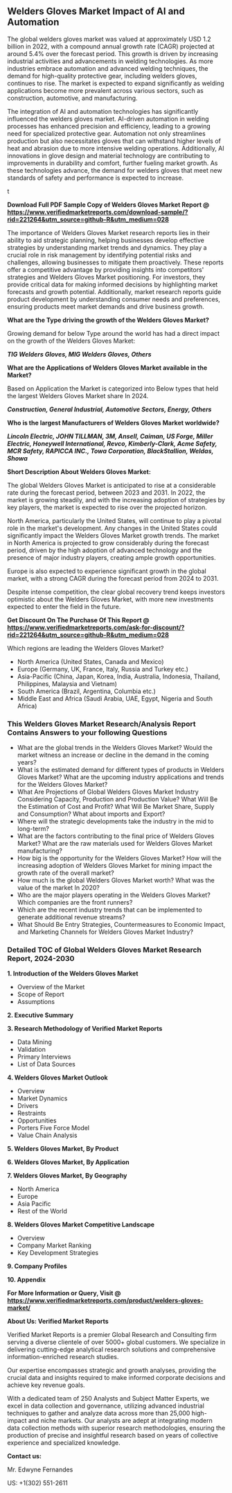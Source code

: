 <h2>Welders Gloves Market Impact of AI and Automation</h2><p>The global welders gloves market was valued at approximately USD 1.2 billion in 2022, with a compound annual growth rate (CAGR) projected at around 5.4% over the forecast period. This growth is driven by increasing industrial activities and advancements in welding technologies. As more industries embrace automation and advanced welding techniques, the demand for high-quality protective gear, including welders gloves, continues to rise. The market is expected to expand significantly as welding applications become more prevalent across various sectors, such as construction, automotive, and manufacturing.</p><p>The integration of AI and automation technologies has significantly influenced the welders gloves market. AI-driven automation in welding processes has enhanced precision and efficiency, leading to a growing need for specialized protective gear. Automation not only streamlines production but also necessitates gloves that can withstand higher levels of heat and abrasion due to more intensive welding operations. Additionally, AI innovations in glove design and material technology are contributing to improvements in durability and comfort, further fueling market growth. As these technologies advance, the demand for welders gloves that meet new standards of safety and performance is expected to increase.</p>t</p><p id="" class=""><strong>Download Full PDF Sample Copy of Welders Gloves Market Report @ <a href="https://www.verifiedmarketreports.com/download-sample/?rid=221264&utm_source=github-R&utm_medium=028" target="_blank">https://www.verifiedmarketreports.com/download-sample/?rid=221264&utm_source=github-R&utm_medium=028</a></strong></p><p>The importance of&nbsp;Welders Gloves Market research reports lies in their ability to aid strategic planning, helping businesses develop effective strategies by understanding market trends and dynamics. They play a crucial role in risk management by identifying potential risks and challenges, allowing businesses to mitigate them proactively. These reports offer a competitive advantage by providing insights into competitors' strategies and Welders Gloves Market positioning. For investors, they provide critical data for making informed decisions by highlighting market forecasts and growth potential. Additionally, market research reports guide product development by understanding consumer needs and preferences, ensuring products meet market demands and drive business growth.</p><p><strong>What are the&nbsp;Type driving the growth of the Welders Gloves Market?</strong></p><p id="" class="">Growing demand for below Type around the world has had a direct impact on the growth of the Welders Gloves Market:</p><em><strong>TIG Welders Gloves, MIG Welders Gloves, Others</strong></em></p><strong>What are the&nbsp;Applications&nbsp;of Welders Gloves Market available in the Market?</strong></p><p id="" class="">Based on Application the Market is categorized into Below types that held the largest Welders Gloves Market share In 2024.</p><em><strong>Construction, General Industrial, Automotive Sectors, Energy, Others</strong></em></p><strong>Who is the largest Manufacturers of Welders Gloves Market worldwide?</strong></p><p><em><strong>Lincoln Electric, JOHN TILLMAN, 3M, Ansell, Caiman, US Forge, Miller Electric, Honeywell International, Revco, Kimberly-Clark, Acme Safety, MCR Safety, RAPICCA INC., Towa Corporation, BlackStallion, Weldas, Showa</strong></em></p><p id="" class=""><strong>Short Description About Welders Gloves Market:</strong></p><p>The global Welders Gloves Market is anticipated to rise at a considerable rate during the forecast period, between 2023 and 2031. In 2022, the market is growing steadily, and with the increasing adoption of strategies by key players, the market is expected to rise over the projected horizon.</p><p>North America, particularly the United States, will continue to play a pivotal role in the market's development. Any changes in the United States could significantly impact the Welders Gloves Market growth trends. The market in North America is projected to grow considerably during the forecast period, driven by the high adoption of advanced technology and the presence of major industry players, creating ample growth opportunities.</p><p>Europe is also expected to experience significant growth in the global market, with a strong CAGR during the forecast period from 2024 to 2031.</p><p>Despite intense competition, the clear global recovery trend keeps investors optimistic about the Welders Gloves Market, with more new investments expected to enter the field in the future.</p><p id="" class=""><strong>Get Discount On The Purchase Of This Report @ <a href="https://www.verifiedmarketreports.com/ask-for-discount/?rid=221264&utm_source=github-R&utm_medium=028" target="_blank">https://www.verifiedmarketreports.com/ask-for-discount/?rid=221264&utm_source=github-R&utm_medium=028</a></strong></p>Which regions are leading the Welders Gloves Market?</p><ul><li>North America (United States, Canada and Mexico)</li><li>Europe (Germany, UK, France, Italy, Russia and Turkey etc.)</li><li>Asia-Pacific (China, Japan, Korea, India, Australia, Indonesia, Thailand, Philippines, Malaysia and Vietnam)</li><li>South America (Brazil, Argentina, Columbia etc.)</li><li>Middle East and Africa (Saudi Arabia, UAE, Egypt, Nigeria and South Africa)</li></ul><h3 id="" class="">This Welders Gloves Market Research/Analysis Report Contains Answers to your following Questions</h3><ul><li>What are the global trends in the Welders Gloves Market? Would the market witness an increase or decline in the demand in the coming years?</li><li>What is the estimated demand for different types of products in Welders Gloves Market? What are the upcoming industry applications and trends for the Welders Gloves Market?</li><li>What Are Projections of Global Welders Gloves Market Industry Considering Capacity, Production and Production Value? What Will Be the Estimation of Cost and Profit? What Will Be Market Share, Supply and Consumption? What about imports and Export?</li><li>Where will the strategic developments take the industry in the mid to long-term?</li><li>What are the factors contributing to the final price of Welders Gloves Market? What are the raw materials used for Welders Gloves Market manufacturing?</li><li>How big is the opportunity for the Welders Gloves Market? How will the increasing adoption of Welders Gloves Market for mining impact the growth rate of the overall market?</li><li>How much is the global Welders Gloves Market worth? What was the value of the market In 2020?</li><li>Who are the major players operating in the Welders Gloves Market? Which companies are the front runners?</li><li>Which are the recent industry trends that can be implemented to generate additional revenue streams?</li><li>What Should Be Entry Strategies, Countermeasures to Economic Impact, and Marketing Channels for Welders Gloves Market Industry?</li></ul><h3 id="" class="">Detailed TOC of Global Welders Gloves Market Research Report, 2024-2030</h3><p id="" class=""><strong>1. Introduction of the Welders Gloves Market</strong></p><ul><li>Overview of the Market</li><li>Scope of Report</li><li>Assumptions</li></ul><p id="" class=""><strong>2. Executive Summary</strong></p><p id="" class=""><strong>3. Research Methodology of Verified Market Reports</strong></p><ul><li>Data Mining</li><li>Validation</li><li>Primary Interviews</li><li>List of Data Sources</li></ul><p id="" class=""><strong>4. Welders Gloves Market Outlook</strong></p><ul><li>Overview</li><li>Market Dynamics</li><li>Drivers</li><li>Restraints</li><li>Opportunities</li><li>Porters Five Force Model</li><li>Value Chain Analysis</li></ul><p id="" class=""><strong>5. Welders Gloves Market, By Product</strong></p><p id="" class=""><strong>6. Welders Gloves Market, By Application</strong></p><p id="" class=""><strong>7. Welders Gloves Market, By Geography</strong></p><ul><li>North America</li><li>Europe</li><li>Asia Pacific</li><li>Rest of the World</li></ul><p id="" class=""><strong>8. Welders Gloves Market Competitive Landscape</strong></p><ul><li>Overview</li><li>Company Market Ranking</li><li>Key Development Strategies</li></ul><p id="" class=""><strong>9. Company Profiles</strong></p><p id="" class=""><strong>10. Appendix</strong></p><p id="" class=""><strong>For More Information or Query, Visit @ <a href="https://www.verifiedmarketreports.com/product/welders-gloves-market/" target="_blank">https://www.verifiedmarketreports.com/product/welders-gloves-market/</a></strong></p><p id="" class=""><strong>About Us: Verified Market Reports</strong></p><p id="" class="">Verified Market Reports is a premier Global Research and Consulting firm serving a diverse clientele of over 5000+ global customers. We specialize in delivering cutting-edge analytical research solutions and comprehensive information-enriched research studies.</p><p id="" class="">Our expertise encompasses strategic and growth analyses, providing the crucial data and insights required to make informed corporate decisions and achieve key revenue goals.</p><p id="" class="">With a dedicated team of 250 Analysts and Subject Matter Experts, we excel in data collection and governance, utilizing advanced industrial techniques to gather and analyze data across more than 25,000 high-impact and niche markets. Our analysts are adept at integrating modern data collection methods with superior research methodologies, ensuring the production of precise and insightful research based on years of collective experience and specialized knowledge.</p><p id="" class=""><strong>Contact us:</strong></p><p id="" class="">Mr. Edwyne Fernandes</p><p id="" class="">US: +1(302) 551-2611</p>